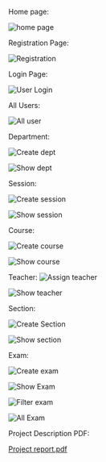 Home page:

![home page](https://github.com/Wazih-Ullah-Tanzim/Versity_management_system/assets/74864636/4495ac5e-3f22-43c1-8ed9-48f8554a7960)

Registration Page:

![Registration](https://github.com/Wazih-Ullah-Tanzim/Versity_management_system/assets/74864636/fda9fee8-a2f7-4556-8d21-d58c6fc9ca04)

Login Page:

![User Login](https://github.com/Wazih-Ullah-Tanzim/Versity_management_system/assets/74864636/5470aa79-3241-455d-93ab-9b11e0419191)

All Users:

![All user](https://github.com/Wazih-Ullah-Tanzim/Versity_management_system/assets/74864636/4c799e70-ade1-4a7f-a094-7e8522726d80)

Department: 

![Create dept](https://github.com/Wazih-Ullah-Tanzim/Versity_management_system/assets/74864636/0eb30c36-7202-42a6-bdc5-6e3f7bfeb2ea)

![Show dept](https://github.com/Wazih-Ullah-Tanzim/Versity_management_system/assets/74864636/c00952b3-eb19-4f86-b354-b3b3eb730f67)

Session:

![Create session](https://github.com/Wazih-Ullah-Tanzim/Versity_management_system/assets/74864636/3e93acb1-c11d-438c-ba07-2e3e273013dc)

![Show session](https://github.com/Wazih-Ullah-Tanzim/Versity_management_system/assets/74864636/059da9b0-d1d7-43a0-ac9e-f8a20d33a854)

Course:

![Create course](https://github.com/Wazih-Ullah-Tanzim/Versity_management_system/assets/74864636/a1cee662-75db-4fff-b84d-875321ac0b11)

![Show course](https://github.com/Wazih-Ullah-Tanzim/Versity_management_system/assets/74864636/f496f216-1fda-4c32-b04f-360be67252f1)

Teacher:
![Assign teacher](https://github.com/Wazih-Ullah-Tanzim/Versity_management_system/assets/74864636/6002b7a3-02f9-4abc-94e6-05d48d9b37be)

![Show teacher](https://github.com/Wazih-Ullah-Tanzim/Versity_management_system/assets/74864636/ee18c7bf-11a8-4c75-bb2b-46bc006a70a5)

Section:

![Create Section](https://github.com/Wazih-Ullah-Tanzim/Versity_management_system/assets/74864636/a45ddf78-6b21-45ba-b58b-52a91f705e5b)

![Show section](https://github.com/Wazih-Ullah-Tanzim/Versity_management_system/assets/74864636/9d1aa581-f731-40fb-8608-f87bc1d3956f)

Exam:

![Create exam](https://github.com/Wazih-Ullah-Tanzim/Versity_management_system/assets/74864636/d731aae1-1f49-47b9-b5dd-91b6e20e65c1)

![Show Exam](https://github.com/Wazih-Ullah-Tanzim/Versity_management_system/assets/74864636/0c4e9bdb-1a28-499c-8119-e54b3a031909)

![Filter exam](https://github.com/Wazih-Ullah-Tanzim/Versity_management_system/assets/74864636/41ade72e-48b1-4ac8-b982-7a8a80eba7bd)

![All Exam](https://github.com/Wazih-Ullah-Tanzim/Versity_management_system/assets/74864636/4f01cb2a-1943-41a7-84cd-92ee7e4f1527)



Project Description PDF: 

[Project report.pdf](https://github.com/Wazih-Ullah-Tanzim/Versity_management_system/files/12137006/Project.report.pdf)

